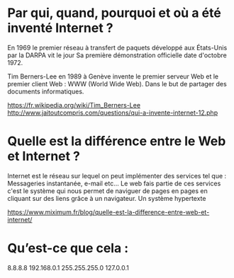 # Par qui, quand, pourquoi et où a été inventé Internet ?

En 1969  le premier réseau à transfert de paquets développé aux États-Unis par la DARPA vit le jour  Sa première démonstration officielle date d'octobre 1972.

Tim Berners-Lee en 1989 à Genève invente le premier serveur Web et le premier client Web : WWW (World Wide Web). Dans le but de partager des documents informatiques.

https://fr.wikipedia.org/wiki/Tim_Berners-Lee
http://www.jaitoutcompris.com/questions/qui-a-invente-internet-12.php

# Quelle est la différence entre le Web et Internet ?

Internet est le réseau sur lequel on peut implémenter des services tel que :
Messageries instantanée, e-mail etc...
Le web fais partie de ces services c'est le système qui nous permet de naviguer de pages en pages en cliquant sur des liens grâce à un navigateur.
Un système hypertexte

https://www.miximum.fr/blog/quelle-est-la-difference-entre-web-et-internet/

# Qu’est-ce que cela :
8.8.8.8
192.168.0.1
255.255.255.0
127.0.0.1

